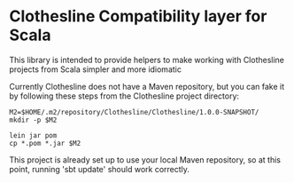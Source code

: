 # Clothesline Compatibility layer for Scala

This library is intended to provide helpers to make working 
with Clothesline projects from Scala simpler and more idiomatic

Currently Clothesline does not have a Maven repository, but you 
can fake it by following these steps from the Clothesline project
directory:

    M2=$HOME/.m2/repository/Clothesline/Clothesline/1.0.0-SNAPSHOT/
    mkdir -p $M2

    lein jar pom
    cp *.pom *.jar $M2

This project is already set up to use your local Maven repository, 
so at this point, running 'sbt update' should work correctly.
